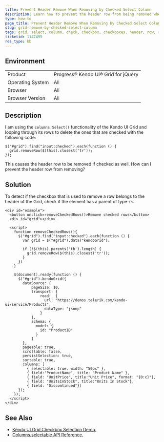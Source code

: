 ```yaml
---
title: Prevent Header Remove When Removing by Checked Select Column
description: Learn how to prevent the header row from being removed when removing by select column checked checkboxes
type: how-to
page_title: Prevent Header Remove When Removing by Checked Select Column - Kendo UI for jQuery Data Grid
slug: grid-remove-by-checked-select-column
tags: grid, select, column, check, checkbox, checkboxes, header, row, remove
ticketid: 1147495
res_type: kb
---
```


## Environment

<table>
 <tr>
  <td>Product</td>
  <td>Progress® Kendo UI® Grid for jQuery</td>
 </tr>
 <tr>
  <td>Operating System</td>
  <td>All</td>
 </tr>
 <tr>
  <td>Browser</td>
  <td>All</td>
 </tr>
 <tr>
  <td>Browser Version</td>
  <td>All</td>
 </tr>
</table>

## Description

I am using the `columns.Select()` functionality of the Kendo UI Grid and looping through its rows to delete the ones that are checked with the following code:

```dojo
$("#grid").find("input:checked").each(function () {
  grid.removeRow($(this).closest('tr'));
});
```

This causes the header row to be removed if checked as well. How can I prevent the header row from removing?

## Solution

To detect if the checkbox that is used to remove a row belongs to the header of the Grid, check if the element has a parent of type `th`.

```dojo
<div id="example">
  <button onclick=removeCheckedRows()>Remove checked rows</button>
  <div id="grid"></div>

  <script>
    function removeCheckedRows(){
      $("#grid").find("input:checked").each(function () {                  
        var grid = $("#grid").data("kendoGrid");

        if (!$(this).parents('th').length) {
          grid.removeRow($(this).closest('tr'));
        }
      })    
    }

    $(document).ready(function () {
      $("#grid").kendoGrid({
        dataSource: {
            pageSize: 10,
            transport: {
                read:  {
                  url: "https://demos.telerik.com/kendo-ui/service/Products",
                  dataType: "jsonp"
                }
            },
            schema: {
              model: {
                id: "ProductID"
              }
            }
        },
        pageable: true,
        scrollable: false,
        persistSelection: true,
        sortable: true,
        columns: [
          { selectable: true, width: "50px" },
          { field:"ProductName", title: "Product Name" },
          { field: "UnitPrice", title:"Unit Price", format: "{0:c}"},
          { field: "UnitsInStock", title:"Units In Stock"},
          { field: "Discontinued"}]
      });                  
    });
  </script>
</div>
```

## See Also

* [Kendo UI Grid Checkbox Selection Demo.](https://demos.telerik.com/kendo-ui/grid/checkbox-selection)
* [Columns.selectable API Reference.](https://docs.telerik.com/kendo-ui/api/javascript/ui/grid/configuration/columns.selectable)

